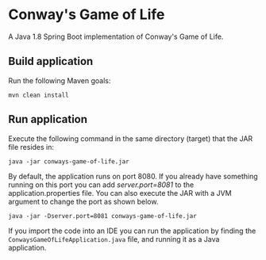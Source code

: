 # Conway's Game of Life
A Java 1.8 Spring Boot implementation of Conway's Game of Life.

## Build application
Run the following Maven goals:
```
mvn clean install
```

## Run application
Execute the following command in the same directory (target) that the JAR file resides in:
```
java -jar conways-game-of-life.jar
```

By default, the application runs on port 8080. If you already have something running on this port you can add *server.port=8081* to the application.properties file. You can also execute the JAR with a JVM argument to change the port as shown below.
```
java -jar -Dserver.port=8081 conways-game-of-life.jar
```
If you import the code into an IDE you can run the application by finding the `ConwaysGameOfLifeApplication.java` file, and running it as a Java application.
